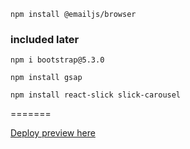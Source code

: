 ```
npm install @emailjs/browser

```
### included later
```
npm i bootstrap@5.3.0
```
```
npm install gsap
```
```
npm install react-slick slick-carousel
```
=======

[Deploy preview here](https://marin-portfolio-website.netlify.app)

